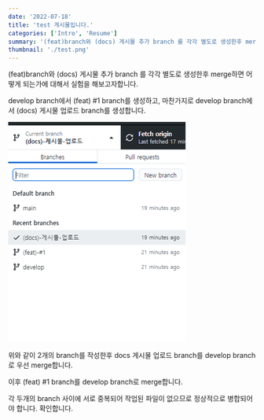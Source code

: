 ```yaml
---
date: '2022-07-18'
title: 'test 게시물입니다.'
categories: ['Intro', 'Resume']
summary: '(feat)branch와 (docs) 게시물 추가 branch 를 각각 별도로 생성한후 merge하면 어떻게 되는가...'
thumbnail: './test.png'
---
```


(feat)branch와 (docs) 게시물 추가 branch 를 각각 별도로 생성한후 merge하면 어떻게 되는가에 대해서 실험을 해보고자합니다.

develop branch에서 (feat) #1 branch를 생성하고, 마찬가지로 develop branch에서 (docs) 게시물 업로드 branch를 생성합니다.

<img src="./branchtest.png">

위와 같이 2개의 branch를 작성한후 docs 게시물 업로드 branch를 develop branch로 우선 merge합니다.

이후 (feat) #1 branch를 develop branch로 merge합니다.

각 두개의 branch 사이에 서로 중복되어 작업된 파일이 없으므로 정상적으로 병합되어야 합니다.
확인합니다.
